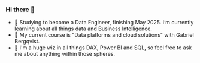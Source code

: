 ### Hi there 👋
- 🌱 Studying to become a Data Engineer, finishing May 2025. I’m currently learning about all things data and Business Intelligence.
- 🔭 My current course is "Data platforms and cloud solutions" with Gabriel Bergqvist.
- 💬 I'm a huge wiz in all things DAX, Power BI and SQL, so feel free to ask me about anything within those spheres.
